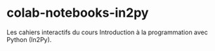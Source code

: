 # colab-notebooks-in2py
Les cahiers interactifs du cours Introduction à la programmation avec Python (In2Py).
